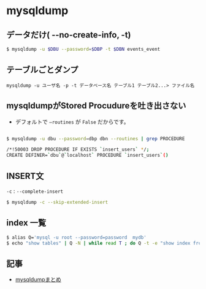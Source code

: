 # mysqldump


## データだけ( --no-create-info, -t)

~~~bash
$ mysqldump -u $DBU --password=$DBP -t $DBN events_event
~~~

##  テーブルごとダンプ

```
mysqldump -u ユーザ名 -p -t データベース名 テーブル1 テーブル2...> ファイル名
```

## mysqldumpがStored Procudureを吐き出さない

- デフォルトで `—routines` が `False` だからです。

```bash

$ mysqldump -u dbu --password=dbp dbn --routines | grep PROCEDURE

/*!50003 DROP PROCEDURE IF EXISTS `insert_users` */;
CREATE DEFINER=`dbu`@`localhost` PROCEDURE `insert_users`()
```

## INSERT文

`-c` : `--complete-insert`

~~~bash
$ mysqldump -c --skip-extended-insert
~~~

## index 一覧

```bash
$ alias Q='mysql -u root --password=password  mydb'
$ echo "show tables" | Q -N | while read T ; do Q -t -e "show index from $T" ; done > index.txt
```

## 記事

- [mysqldumpまとめ](http://qiita.com/PlanetMeron/items/3a41e14607a65bc9b60c)
